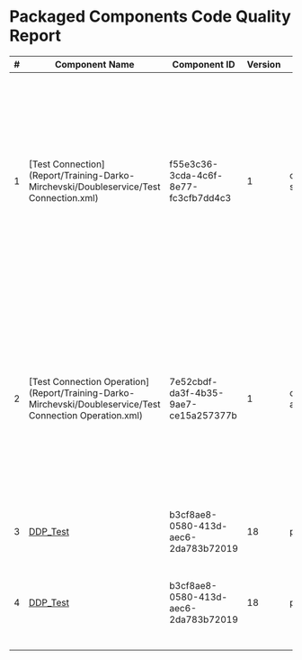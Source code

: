 # Packaged Components Code Quality Report
|#|Component Name|Component ID|Version|Type|Issue|Issue Type|Priority|
|---|---|---|---|---|---|---|---|
|1|[Test Connection](Report/Training-Darko-Mirchevski/Doubleservice/Test Connection.xml)|f55e3c36-3cda-4c6f-8e77-fc3cfb7dd4c3|1|connector-settings|The name of HTTP connection components must include square brackets ([]) with uppercase text inside (e.g., [SF], [HRIS], [SAP]). This rule ensures compliance with CHG naming conventions.|CODE_SMELL|MINOR|
|2|[Test Connection Operation](Report/Training-Darko-Mirchevski/Doubleservice/Test Connection Operation.xml)|7e52cbdf-da3f-4b35-9ae7-ce15a257377b|1|connector-action|The name of HTTP connection operation must include square brackets ([]) with uppercase text inside (e.g., [SF], [HRIS], [SAP]). This rule ensures compliance with CHG naming conventions.|CODE_SMELL|MINOR|
|3|[DDP_Test](Report/Training-Darko-Mirchevski/Doubleservice/DDP_Test.xml)|b3cf8ae8-0580-413d-aec6-2da783b72019|18|process|Process description must be set|CODE_SMELL|MINOR|
|4|[DDP_Test](Report/Training-Darko-Mirchevski/Doubleservice/DDP_Test.xml)|b3cf8ae8-0580-413d-aec6-2da783b72019|18|process|Every document property must have at least one source value defined.|CODE_SMELL|MAJOR|
